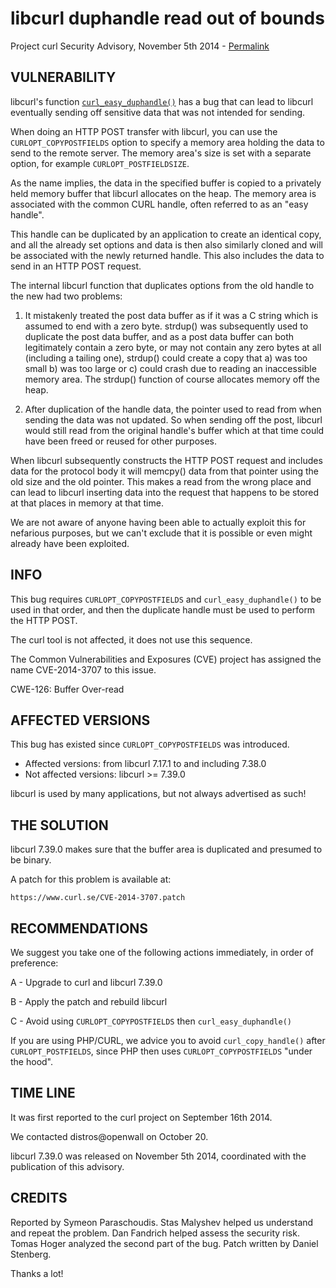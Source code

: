 libcurl duphandle read out of bounds
====================================

Project curl Security Advisory, November 5th 2014 -
[Permalink](https://www.curl.se/docs/CVE-2014-3707.html)

VULNERABILITY
-------------

libcurl's function
[`curl_easy_duphandle()`](https://www.curl.se/libcurl/c/curl_easy_duphandle.html)
has a bug that can lead to libcurl eventually sending off sensitive data that
was not intended for sending.

When doing an HTTP POST transfer with libcurl, you can use the
`CURLOPT_COPYPOSTFIELDS` option to specify a memory area holding the data to
send to the remote server. The memory area's size is set with a separate
option, for example `CURLOPT_POSTFIELDSIZE`.

As the name implies, the data in the specified buffer is copied to a privately
held memory buffer that libcurl allocates on the heap. The memory area is
associated with the common CURL handle, often referred to as an "easy handle".

This handle can be duplicated by an application to create an identical copy,
and all the already set options and data is then also similarly cloned and
will be associated with the newly returned handle. This also includes the data
to send in an HTTP POST request.

The internal libcurl function that duplicates options from the old handle to
the new had two problems:

1. It mistakenly treated the post data buffer as if it was a C string which is
   assumed to end with a zero byte. strdup() was subsequently used to
   duplicate the post data buffer, and as a post data buffer can both
   legitimately contain a zero byte, or may not contain any zero bytes at all
   (including a tailing one), strdup() could create a copy that a) was too
   small b) was too large or c) could crash due to reading an inaccessible
   memory area. The strdup() function of course allocates memory off the heap.

2. After duplication of the handle data, the pointer used to read from when
   sending the data was not updated. So when sending off the post, libcurl
   would still read from the original handle's buffer which at that time could
   have been freed or reused for other purposes.

When libcurl subsequently constructs the HTTP POST request and includes data
for the protocol body it will memcpy() data from that pointer using the old
size and the old pointer. This makes a read from the wrong place and can lead
to libcurl inserting data into the request that happens to be stored at that
places in memory at that time.

We are not aware of anyone having been able to actually exploit this for
nefarious purposes, but we can't exclude that it is possible or even might
already have been exploited.

INFO
----

This bug requires `CURLOPT_COPYPOSTFIELDS` and `curl_easy_duphandle()` to be
used in that order, and then the duplicate handle must be used to perform the
HTTP POST.

The curl tool is not affected, it does not use this sequence.

The Common Vulnerabilities and Exposures (CVE) project has assigned the name
CVE-2014-3707 to this issue.

CWE-126: Buffer Over-read

AFFECTED VERSIONS
-----------------

This bug has existed since `CURLOPT_COPYPOSTFIELDS` was introduced.

- Affected versions: from libcurl 7.17.1 to and including 7.38.0
- Not affected versions: libcurl >= 7.39.0

libcurl is used by many applications, but not always advertised as such!

THE SOLUTION
------------

libcurl 7.39.0 makes sure that the buffer area is duplicated and presumed to
be binary.

A patch for this problem is available at:

    https://www.curl.se/CVE-2014-3707.patch

RECOMMENDATIONS
---------------

We suggest you take one of the following actions immediately, in order of
preference:

A - Upgrade to curl and libcurl 7.39.0

B - Apply the patch and rebuild libcurl

C - Avoid using `CURLOPT_COPYPOSTFIELDS` then `curl_easy_duphandle()`

If you are using PHP/CURL, we advice you to avoid `curl_copy_handle()` after
`CURLOPT_POSTFIELDS`, since PHP then uses `CURLOPT_COPYPOSTFIELDS` "under the
hood".


TIME LINE
---------

It was first reported to the curl project on September 16th 2014.

We contacted distros@openwall on October 20.

libcurl 7.39.0 was released on November 5th 2014, coordinated with the
publication of this advisory.

CREDITS
-------

Reported by Symeon Paraschoudis. Stas Malyshev helped us understand and repeat
the problem. Dan Fandrich helped assess the security risk. Tomas Hoger
analyzed the second part of the bug. Patch written by Daniel Stenberg.

Thanks a lot!
